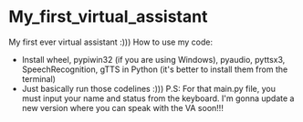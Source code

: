 # My_first_virtual_assistant
My first ever virtual assistant :)))
How to use my code:
- Install wheel, pypiwin32 (if you are using Windows), pyaudio, pyttsx3, SpeechRecognition, gTTS in Python (it's better to install them from the terminal)
- Just basically run those codelines :)))
P.S: For that main.py file, you must input your name and status from the keyboard. I'm gonna update a new version where you can speak with the VA soon!!!
